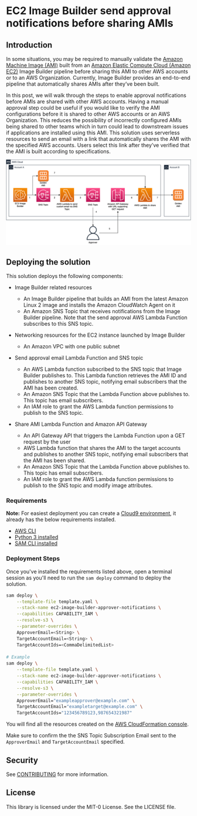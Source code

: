 # EC2 Image Builder send approval notifications before sharing AMIs

## Introduction

In some situations, you may be required to manually validate the [Amazon Machine Image (AMI)](https://docs.aws.amazon.com/AWSEC2/latest/UserGuide/AMIs.html) built from an [Amazon Elastic Compute Cloud (Amazon EC2)](https://aws.amazon.com/ec2/) Image Builder pipeline before sharing this AMI to other AWS accounts or to an AWS Organization. Currently, Image Builder provides an end-to-end pipeline that automatically shares AMIs after they’ve been built.

In this post, we will walk through the steps to enable approval notifications before AMIs are shared with other AWS accounts. Having a manual approval step could be useful if you would like to verify the AMI configurations before it is shared to other AWS accounts or an AWS Organization. This reduces the possibility of incorrectly configured AMIs being shared to other teams which in turn could lead to downstream issues if applications are installed using this AMI. This solution uses serverless resources to send an email with a link that automatically shares the AMI with the specified AWS accounts. Users select this link after they’ve verified that the AMI is built according to specifications.

![Architecture](./images/figure1-architecture-diagram.png)

## Deploying the solution

This solution deploys the following components:

* Image Builder related resources

  * An Image Builder pipeline that builds an AMI from the latest Amazon Linux 2 image and installs the Amazon CloudWatch Agent on it
  * An Amazon SNS Topic that receives notifications from the Image Builder pipeline. Note that the send approval AWS Lambda Function subscribes to this SNS topic.

* Networking resources for the EC2 instance launched by Image Builder

  * An Amazon VPC with one public subnet

* Send approval email Lambda Function and SNS topic

  * An AWS Lambda function subscribed to the SNS topic that Image Builder publishes to. This Lambda function retrieves the AMI ID and publishes to another SNS topic, notifying email subscribers that the AMI has been created.
  * An Amazon SNS Topic that the Lambda Function above publishes to. This topic has email subscribers.
  * An IAM role to grant the AWS Lambda function permissions to publish to the SNS topic.

* Share AMI Lambda Function and Amazon API Gateway

  * An API Gateway API that triggers the Lambda Function upon a GET request by the user
  * AWS Lambda function that shares the AMI to the target accounts and publishes to another SNS topic, notifying email subscribers that the AMI has been shared.
  * An Amazon SNS Topic that the Lambda Function above publishes to. This topic has email subscribers.
  * An IAM role to grant the AWS Lambda function permissions to publish to the SNS topic and modify image attributes.

### Requirements

**Note:** For easiest deployment you can create a [Cloud9 environment](https://docs.aws.amazon.com/cloud9/latest/user-guide/create-environment.html), it already has the below requirements installed.

* [AWS CLI](https://docs.aws.amazon.com/cli/latest/userguide/install-cliv2.html)
* [Python 3 installed](https://www.python.org/downloads/)
* [SAM CLI installed](https://docs.aws.amazon.com/serverless-application-model/latest/developerguide/serverless-sam-cli-install.html)

### Deployment Steps

Once you've installed the requirements listed above, open a terminal session as you'll need to run the `sam deploy` command to deploy the solution.

```bash
sam deploy \
    --template-file template.yaml \
    --stack-name ec2-image-builder-approver-notifications \
    --capabilities CAPABILITY_IAM \
    --resolve-s3 \
    --parameter-overrides \
    ApproverEmail=<String> \
    TargetAccountEmail=<String> \
    TargetAccountIds=<CommaDelimitedList>

# Example
sam deploy \
    --template-file template.yaml \
    --stack-name ec2-image-builder-approver-notifications \
    --capabilities CAPABILITY_IAM \
    --resolve-s3 \
    --parameter-overrides \
    ApproverEmail="exampleapprover@example.com" \
    TargetAccountEmail="exampletarget@example.com" \
    TargetAccountIds="123456789123,987654321987"
```

You will find all the resources created on the [AWS CloudFormation console](https://console.aws.amazon.com/cloudformation/home?#/stacks/).

Make sure to confirm the the SNS Topic Subscription Email sent to the `ApproverEmail` and `TargetAccountEmail` specified.

## Security

See [CONTRIBUTING](CONTRIBUTING.md#security-issue-notifications) for more information.

## License

This library is licensed under the MIT-0 License. See the LICENSE file.

